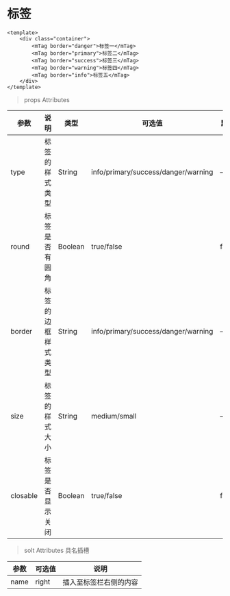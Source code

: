 # 标签

``` vue
<template>
    <div class="container">
        <mTag border="danger">标签一</mTag>
        <mTag border="primary">标签二</mTag>
        <mTag border="success">标签三</mTag>
        <mTag border="warning">标签四</mTag>
        <mTag border="info">标签五</mTag>
    </div>
</template>
```
> props Attributes

|参数|说明|类型|可选值|默认|
| ------ | ------ | ------ |------ |------ |
| type | 标签的样式类型 | String | info/primary/success/danger/warning | — |
| round | 标签是否有圆角 | Boolean | true/false | false |
| border | 标签的边框样式类型 | String | info/primary/success/danger/warning | — |
| size | 标签的样式大小 | String | medium/small | — |
| closable | 标签是否显示关闭 | Boolean | true/false | false |

> solt Attributes 具名插槽

|参数|可选值|说明|
| ------ | ------ | ------ |  
| name | right | 插入至标签栏右侧的内容 |

